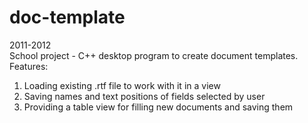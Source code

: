 # doc-template
2011-2012  
School project - C++ desktop program to create document templates.  
Features:
1. Loading existing .rtf file to work with it in a view
2. Saving names and text positions of fields selected by user
3. Providing a table view for filling new documents and saving them
